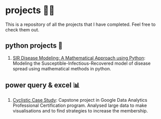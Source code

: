 # projects 👨‍💻
This is a repository of all the projects that I have completed. Feel free to check them out.

## python projects 🐍
1. [SIR Disease Modeling: A Mathematical Approach using Python](https://github.com/harigovindr2003/projects/tree/main/SIR%20Disease%20Modelling): Modeling the Susceptible-Infectious-Recovered model of
disease spread using mathematical methods in python.

## power query & excel 📊
1. [Cyclistic Case Study](): Capstone project in Google Data Analytics Professional Certification program.
Analysed large data to make visualisations and to find strategies to increase the membership.
   
